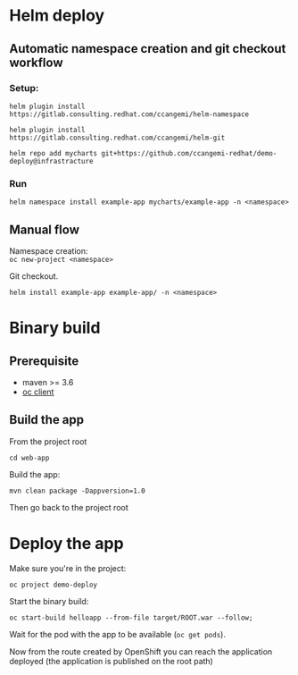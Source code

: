 # Helm deploy

## Automatic namespace creation and git checkout workflow

### Setup:
`helm plugin install https://gitlab.consulting.redhat.com/ccangemi/helm-namespace`  

`helm plugin install https://gitlab.consulting.redhat.com/ccangemi/helm-git`  

`helm repo add mycharts git+https://github.com/ccangemi-redhat/demo-deploy@infrastracture`  

### Run

`helm namespace install example-app mycharts/example-app -n <namespace>`  

## Manual flow

Namespace creation:  
`oc new-project <namespace>`

Git checkout.  

`helm install example-app example-app/ -n <namespace>`

# Binary build

## Prerequisite

* maven >= 3.6
* [oc client](https://docs.openshift.com/container-platform/4.4/cli_reference/openshift_cli/getting-started-cli.html)
## Build the app

From the project root

```cd web-app```

Build the app:

```mvn clean package -Dappversion=1.0```

Then go back to the project root

# Deploy the app

Make sure you're in the project:  

```oc project demo-deploy```

Start the binary build:

```oc start-build helloapp --from-file target/ROOT.war --follow;```

Wait for the pod with the app to be available (```oc get pods```).

Now from the route created by OpenShift you can reach the application deployed (the application is published on the root path)
